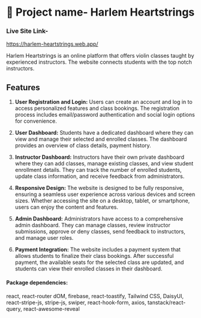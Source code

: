 
# 🚀 Project name- Harlem Heartstrings 

### Live Site Link-
https://harlem-heartstrings.web.app/

Harlem Heartstrings is an online platform that offers violin classes taught by experienced instructors. The website connects students with the top notch instructors.

## Features

1. **User Registration and Login:** Users can create an account and log in to access personalized features and class bookings. The registration process includes email/password authentication and social login options for convenience.

2. **User Dashboard:** Students have a dedicated dashboard where they can view and manage their selected and enrolled classes. The dashboard provides an overview of class details, payment history.

3. **Instructor Dashboard:** Instructors have their own private dashboard where they can add classes, manage existing classes, and view student enrollment details. They can track the number of enrolled students, update class information, and receive feedback from administrators.

5. **Responsive Design:** The website is designed to be fully responsive, ensuring a seamless user experience across various devices and screen sizes. Whether accessing the site on a desktop, tablet, or smartphone, users can enjoy the content and features.

6. **Admin Dashboard:** Administrators have access to a comprehensive admin dashboard. They can manage classes, review instructor submissions, approve or deny classes, send feedback to instructors, and manage user roles.

7. **Payment Integration:** The website includes a payment system that allows students to finalize their class bookings. After successful payment, the available seats for the selected class are updated, and students can view their enrolled classes in their dashboard.


#### Package dependencies: 
react, react-router dOM, firebase, react-toastify, Tailwind CSS, DaisyUI, react-stripe-js, stripe-js, swiper, react-hook-form, axios, tanstack/react-query, react-awesome-reveal